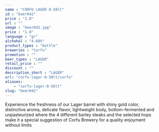 ```yaml
---
name : "CORFU LAGER 0.50lt"
id : "beer042"
price : "1.8"
url : ""
image : "beer042.jpg"
price : "1.8"
language : "gr"
alchohol : "4.60%"
product_types : "bottle"
breweries : "Corfu"
promotion : ""
beer_types : "LAGER"
retail_price : ""
discount : ""
description_short : "LAGER"
url: "corfu-lager-0-50lt/corfu"
aliases: 
    - "corfu-lager-0-50lt"
slug: "beer042"
---
```


Experience the freshness of our Lager barrel with shiny gold color, distinctive aroma, delicate flavor, lightweight body, bottom-fermented and unpasteurized where the 4 different barley steaks and the selected hops make it a special suggestion of Corfu Brewery for a quality enjoyment without limits
